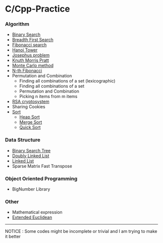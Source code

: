 # C/Cpp-Practice
### Algorithm
- [Binary Search](https://en.wikipedia.org/wiki/Binary_search_algorithm)
- [Breadth First Search](https://en.wikipedia.org/wiki/Breadth-first_search)
- [Fibonacci search](https://en.wikipedia.org/wiki/Fibonacci_search_technique)
- [Hanoi Tower](https://en.wikipedia.org/wiki/Tower_of_Hanoi)
- [Josephus problem](https://en.wikipedia.org/wiki/Josephus_problem)
- [Knuth Morris Pratt](https://en.wikipedia.org/wiki/Knuth%E2%80%93Morris%E2%80%93Pratt_algorithm)
- [Monte Carlo method](https://en.wikipedia.org/wiki/Monte_Carlo_method#Simulation_and_optimization)
- [N-th Fibonacci](https://en.wikipedia.org/wiki/Fibonacci_number#Matrix_form)
- Permutation and Combination
  - Finding all combinations of a set (lexicographic)
  - Finding all combinations of a set
  - Permutation and Combination
  - Picking n items from m items
- [RSA cryptosystem](https://en.wikipedia.org/wiki/RSA_(cryptosystem))
- Sharing Cookies
- [Sort](https://en.wikipedia.org/wiki/Sorting_algorithm)
  - [Heap Sort](https://en.wikipedia.org/wiki/Heapsort)
  - [Merge Sort](https://en.wikipedia.org/wiki/Merge_sort)
  - [Quick Sort](https://en.wikipedia.org/wiki/Quicksort)
### Data Structure
- [Binary Search Tree](https://en.wikipedia.org/wiki/Binary_search_tree)
- [Doubly Linked List](https://en.wikipedia.org/wiki/Doubly_linked_list)
- [Linked List](https://en.wikipedia.org/wiki/Linked_list)
- Sparse Matrix Fast Transpose
### Object Oriented Programming
- BigNumber Library
### Other
- Mathematical expression
- [Extended Euclidean](https://en.wikipedia.org/wiki/Extended_Euclidean_algorithm)
---
NOTICE : Some codes might be incomplete or trivial and I am trying to make it better
